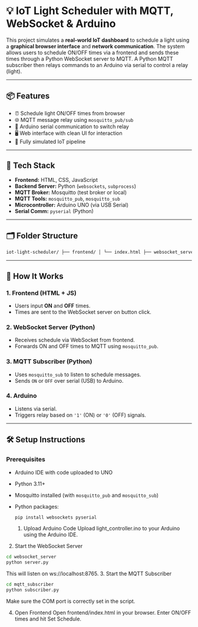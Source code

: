 # 💡 IoT Light Scheduler with MQTT, WebSocket & Arduino

This project simulates a **real-world IoT dashboard** to schedule a light using a **graphical browser interface** and **network communication**. The system allows users to schedule ON/OFF times via a frontend and sends these times through a Python WebSocket server to MQTT. A Python MQTT subscriber then relays commands to an Arduino via serial to control a relay (light).

---

## 📦 Features

- ⏰ Schedule light ON/OFF times from browser
- 🌐 MQTT message relay using `mosquitto_pub/sub`
- 🔌 Arduino serial communication to switch relay
- 🖥️ Web interface with clean UI for interaction
- 🧪 Fully simulated IoT pipeline

---

## 🔧 Tech Stack

- **Frontend:** HTML, CSS, JavaScript
- **Backend Server:** Python (`websockets`, `subprocess`)
- **MQTT Broker:** Mosquitto (test broker or local)
- **MQTT Tools:** `mosquitto_pub`, `mosquitto_sub`
- **Microcontroller:** Arduino UNO (via USB Serial)
- **Serial Comm:** `pyserial` (Python)

---

## 🗂️ Folder Structure

```bash
iot-light-scheduler/ ├── frontend/ │ └── index.html ├── websocket_server/ │ └── server.py ├── mqtt_subscriber/ │ └── subscriber.py ├── arduino/ │ └── light_controller.ino └── README.md

```


---

## 🚀 How It Works

### 1. Frontend (HTML + JS)
- Users input **ON** and **OFF** times.
- Times are sent to the WebSocket server on button click.

### 2. WebSocket Server (Python)
- Receives schedule via WebSocket from frontend.
- Forwards ON and OFF times to MQTT using `mosquitto_pub`.

### 3. MQTT Subscriber (Python)
- Uses `mosquitto_sub` to listen to schedule messages.
- Sends `ON` or `OFF` over serial (USB) to Arduino.

### 4. Arduino
- Listens via serial.
- Triggers relay based on `'1'` (ON) or `'0'` (OFF) signals.

---

## 🛠️ Setup Instructions

### Prerequisites

- Arduino IDE with code uploaded to UNO
- Python 3.11+
- Mosquitto installed (with `mosquitto_pub` and `mosquitto_sub`)
- Python packages:
  ```bash
  pip install websockets pyserial
  ```

  1. Upload Arduino Code
Upload light_controller.ino to your Arduino using the Arduino IDE.

2. Start the WebSocket Server
```bash
cd websocket_server
python server.py
```
This will listen on ws://localhost:8765.
3. Start the MQTT Subscriber
```bash
cd mqtt_subscriber
python subscriber.py
```
Make sure the COM port is correctly set in the script.

4. Open Frontend
Open frontend/index.html in your browser. Enter ON/OFF times and hit Set Schedule.
